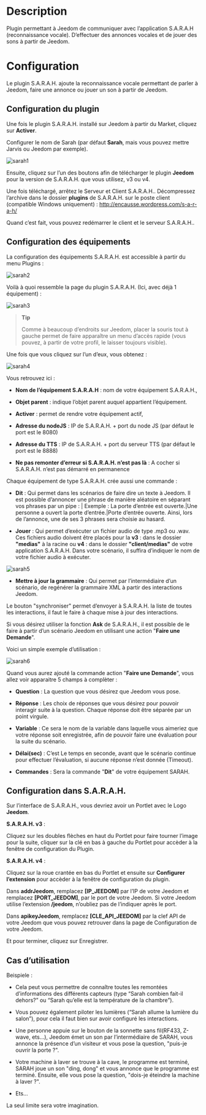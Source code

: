 Description 
===========

Plugin permettant à Jeedom de communiquer avec l’application S.A.R.A.H
(reconnaissance vocale). D’effectuer des annonces vocales et de jouer
des sons à partir de Jeedom.

Configuration 
=============

Le plugin S.A.R.A.H. ajoute la reconnaissance vocale permettant de
parler à Jeedom, faire une annonce ou jouer un son à partir de Jeedom.

Configuration du plugin 
-----------------------

Une fois le plugin S.A.R.A.H. installé sur Jeedom à partir du Market,
cliquez sur **Activer**.

Configurer le nom de Sarah (par défaut **Sarah**, mais vous pouvez
mettre Jarvis ou Jeedom par exemple).

![sarah1](../images/sarah1.PNG)

Ensuite, cliquez sur l’un des boutons afin de télécharger le plugin
**Jeedom** pour la version de S.A.R.A.H. que vous utilisez, v3 ou v4.

Une fois téléchargé, arrêtez le Serveur et Client S.A.R.A.H..
Décompressez l’archive dans le dossier **plugins** de S.A.R.A.H. sur le
poste client (compatible Windows uniquement) :
<http://encausse.wordpress.com/s-a-r-a-h/>

Quand c’est fait, vous pouvez redémarrer le client et le serveur
S.A.R.A.H..

Configuration des équipements 
-----------------------------

La configuration des équipements S.A.R.A.H. est accessible à partir du
menu Plugins :

![sarah2](../images/sarah2.PNG)

Voilà à quoi ressemble la page du plugin S.A.R.A.H. (Ici, avec déjà 1
équipement) :

![sarah3](../images/sarah3.PNG)

> **Tip**
>
> Comme à beaucoup d’endroits sur Jeedom, placer la souris tout à gauche
> permet de faire apparaître un menu d’accès rapide (vous pouvez, à
> partir de votre profil, le laisser toujours visible).

Une fois que vous cliquez sur l’un d’eux, vous obtenez :

![sarah4](../images/sarah4.PNG)

Vous retrouvez ici :

-   **Nom de l’équipement S.A.R.A.H** : nom de votre équipement
    S.A.R.A.H.,

-   **Objet parent** : indique l’objet parent auquel
    appartient l’équipement.

-   **Activer** : permet de rendre votre équipement actif,

-   **Adresse du nodeJS** : IP de S.A.R.A.H. + port du node JS (par
    défaut le port est le 8080)

-   **Adresse du TTS** : IP de S.A.R.A.H. + port du serveur TTS (par
    défaut le port est le 8888)

-   **Ne pas remonter d’erreur si S.A.R.A.H. n’est pas là** : A cocher
    si S.A.R.A.H. n’est pas démarré en permanence

Chaque équipement de type S.A.R.A.H. crée aussi une commande :

-   **Dit** : Qui permet dans les scénarios de faire dire un texte
    à Jeedom. Il est possible d’annoncer une phrase de manière aléatoire
    en séparant vos phrases par un pipe : | Exemple : La porte d’entrée
    est ouverte.|Une personne a ouvert la porte d’entrée.|Porte d’entrée
    ouverte. Ainsi, lors de l’annonce, une de ses 3 phrases sera choisie
    au hasard.

-   **Jouer** : Qui permet d’exécuter un fichier audio de type .mp3
    ou .wav. Ces fichiers audio doivent être placés pour la **v3** :
    dans le dossier **"medias"** à la racine ou **v4** : dans le dossier
    **"client/medias"** de votre application S.A.R.A.H. Dans votre
    scénario, il suffira d’indiquer le nom de votre fichier audio
    à exécuter.

![sarah5](../images/sarah5.PNG)

-   **Mettre à jour la grammaire** : Qui permet par l’intermédiaire d’un
    scénario, de regénérer la grammaire XML à partir des
    interactions Jeedom.

Le bouton "synchroniser" permet d’envoyer à S.A.R.A.H. la liste de
toutes les interactions, il faut le faire à chaque mise à jour des
interactions.

Si vous désirez utiliser la fonction **Ask** de S.A.R.A.H., il est
possible de le faire à partir d’un scénario Jeedom en utilisant une
action "**Faire une Demande**".

Voici un simple exemple d’utilisation :

![sarah6](../images/sarah6.PNG)

Quand vous aurez ajouté la commande action "**Faire une Demande**", vous
allez voir apparaitre 5 champs à complèter :

-   **Question** : La question que vous désirez que Jeedom vous pose.

-   **Réponse** : Les choix de réponses que vous désirez pour pouvoir
    interagir suite à la question. Chaque réponse doit être séparée par
    un point virgule.

-   **Variable** : Ce sera le nom de la variable dans laquelle vous
    aimeriez que votre réponse soit enregistrée, afin de pouvoir faire
    une évaluation pour la suite du scénario.

-   **Délai(sec)** : C’est Le temps en seconde, avant que le scénario
    continue pour effectuer l’évaluation, si aucune réponse n’est
    donnée (Timeout).

-   **Commandes** : Sera la commande "**Dit**" de votre
    équipement SARAH.

Configuration dans S.A.R.A.H. 
-----------------------------

Sur l’interface de S.A.R.A.H., vous devriez avoir un Portlet avec le
Logo **Jeedom**.

**S.A.R.A.H. v3** :

Cliquez sur les doubles flèches en haut du Portlet pour faire tourner
l’image pour la suite, cliquer sur la clé en bas à gauche du Portlet
pour accèder à la fenêtre de configuration du Plugin.

**S.A.R.A.H. v4** :

Cliquez sur la roue crantée en bas du Portlet et ensuite sur
**Configurer l’extension** pour accèder à la fenêtre de configuration du
plugin.

Dans **addrJeedom**, remplacez **\[IP\_JEEDOM\]** par l’IP de votre
Jeedom et remplacez **\[PORT\_JEEDOM\]**, par le port de votre Jeedom.
Si votre Jeedom utilise l’extension **/jeedom**, n’oubliez pas de
l’indiquer après le port.

Dans **apikeyJeedom**, remplacez **\[CLE\_API\_JEEDOM\]** par la clef
API de votre Jeedom que vous pouvez retrouver dans la page de
Configuration de votre Jeedom.

Et pour terminer, cliquez sur Enregistrer.

Cas d’utilisation 
-----------------

Beispiele :

-   Cela peut vous permettre de connaître toutes les remontées
    d’informations des différents capteurs (type “Sarah combien fait-il
    dehors?” ou “Sarah qu’elle est la température de la chambre”).

-   Vous pouvez également piloter les lumières (“Sarah allume la lumière
    du salon”), pour cela il faut bien sur avoir configuré
    les interactions.

-   Une personne appuie sur le bouton de la sonnette sans fil(RF433,
    Z-wave, ets…​), Jeedom émet un son par l’intermédiaire de SARAH,
    vous annonce la présence d’un visiteur et vous pose la question,
    "puis-je ouvrir la porte ?".

-   Votre machine à laver se trouve à la cave, le programme est terminé,
    SARAH joue un son "ding, dong" et vous annonce que le programme
    est terminé. Ensuite, elle vous pose la question, "dois-je éteindre
    la machine à laver ?".

-   Ets…​

La seul limite sera votre imagination.
